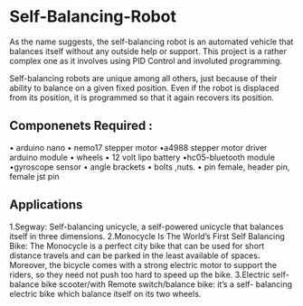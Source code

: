 # Self-Balancing-Robot
As the name suggests, the self-balancing robot is an automated vehicle that balances itself without any outside help or support. This project is a rather complex one as it involves using PID Control and involuted programming. 

Self-balancing robots are unique among all others, just because of their ability to balance on a given fixed position. Even if the robot is displaced from its position, it is programmed so that it again recovers its position.
## Componenets Required :
• arduino nano
• nemo17 stepper motor •a4988 stepper motor driver arduino module
• wheels • 12 volt lipo battery •hc05-bluetooth module
•gyroscope sensor
• angle brackets
• bolts ,nuts. • pin female, header pin, female jst pin
## Applications
1.Segway: Self-balancing unicycle, a self-powered unicycle that balances itself in three dimensions.
2.Monocycle Is The World’s First Self Balancing Bike: The Monocycle is a perfect city bike that can be used for short distance travels and can be parked in the least available of spaces. Moreover, the bicycle comes with a strong electric motor to support the riders, so they need not push too hard to speed up the bike.
3.Electric self-balance bike scooter/with Remote switch/balance bike: it’s a self- balancing electric bike which balance itself on its two wheels. 

